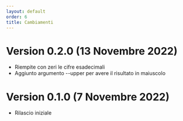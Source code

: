 ```yaml
---
layout: default
order: 6
title: Cambiamenti
---
```

# Version 0.2.0 (13 Novembre 2022)

* Riempite con zeri le cifre esadecimali
* Aggiunto argumento --upper per avere il risultato in maiuscolo

# Version 0.1.0 (7 Novembre 2022)

* Rilascio iniziale
